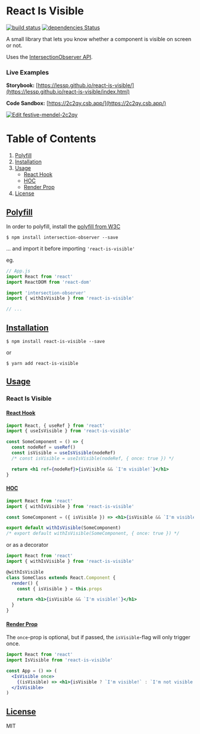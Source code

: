 # React Is Visible

[![build status](https://img.shields.io/travis/lessp/react-is-visible/master.svg?style=flat-square)](https://travis-ci.org/lessp/react-is-visible)
[![dependencies Status](https://david-dm.org/lessp/react-is-visible/status.svg?style=flat-square)](https://david-dm.org/lessp/react-is-visible)

A small library that lets you know whether a component is visible on screen or not.

Uses the [IntersectionObserver API](https://developer.mozilla.org/en-US/docs/Web/API/IntersectionObserver).

### Live Examples

**Storybook:** [https://lessp.github.io/react-is-visible/](https://lessp.github.io/react-is-visible/index.html)

**Code Sandbox:** [https://2c2qy.csb.app/](https://2c2qy.csb.app/)

[![Edit festive-mendel-2c2qy](https://codesandbox.io/static/img/play-codesandbox.svg)](https://codesandbox.io/s/festive-mendel-2c2qy?fontsize=14&hidenavigation=1&theme=dark)

# Table of Contents

1. [Polyfill](#polyfill)
2. [Installation](#installation)
3. [Usage](#usage)
   - [React Hook](#react-hook)
   - [HOC](#hoc)
   - [Render Prop](#render-prop)
4. [License](#license)

## [Polyfill](#polyfilll)

In order to polyfill, install the [polyfill from W3C](https://github.com/w3c/IntersectionObserver/tree/master/polyfill)

    $ npm install intersection-observer --save

... and import it before importing `'react-is-visible'`

eg.

```jsx
// App.js
import React from 'react'
import ReactDOM from 'react-dom'

import 'intersection-observer'
import { withIsVisible } from 'react-is-visible'

// ...
```

## [Installation](#installation)

    $ npm install react-is-visible --save

or

    $ yarn add react-is-visible

## [Usage](#usage)

### React Is Visible

#### [React Hook](#react-hook)

```jsx
import React, { useRef } from 'react'
import { useIsVisible } from 'react-is-visible'

const SomeComponent = () => {
  const nodeRef = useRef()
  const isVisible = useIsVisible(nodeRef)
  /* const isVisible = useIsVisible(nodeRef, { once: true }) */

  return <h1 ref={nodeRef}>{isVisible && `I'm visible!`}</h1>
}
```

#### [HOC](#hoc)

```jsx
import React from 'react'
import { withIsVisible } from 'react-is-visible'

const SomeComponent = ({ isVisible }) => <h1>{isVisible && `I'm visible!`}</h1>

export default withIsVisible(SomeComponent)
/* export default withIsVisible(SomeComponent, { once: true }) */
```

or as a decorator

```jsx
import React from 'react'
import { withIsVisible } from 'react-is-visible'

@withIsVisible
class SomeClass extends React.Component {
  render() {
    const { isVisible } = this.props

    return <h1>{isVisible && `I'm visible!`}</h1>
  }
}
```

#### [Render Prop](#render-prop)

The `once`-prop is optional, but if passed, the `isVisible`-flag will only trigger once.

```jsx
import React from 'react'
import IsVisible from 'react-is-visible'

const App = () => (
  <IsVisible once>
    {(isVisible) => <h1>{isVisible ? `I'm visible!` : `I'm not visible!`}</h1>}
  </IsVisible>
)
```

## [License](#license)

MIT
